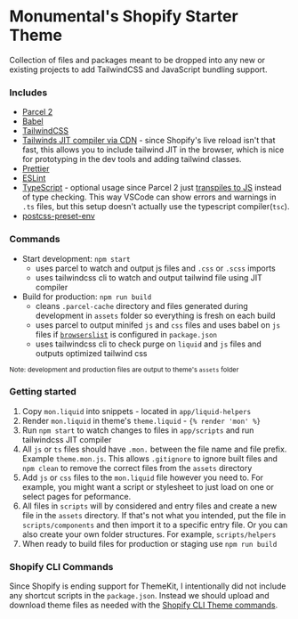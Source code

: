 
#  Monumental's Shopify Starter Theme

Collection of files and packages meant to be dropped into any new or existing projects to add TailwindCSS and JavaScript bundling support.

###  Includes

- [Parcel 2](https://v2.parceljs.org/)
- [Babel](https://babeljs.io/)
- [TailwindCSS](https://tailwindcss.com/)
- [Tailwinds JIT compiler via CDN](https://beyondco.de/blog/tailwind-jit-compiler-via-cdn) - since Shopify's live reload isn't that fast, this allows you to include tailwind JIT in the browser, which is nice for prototyping in the dev tools and adding tailwind classes.
- [Prettier](https://prettier.io/)
- [ESLint](https://eslint.org/)
- [TypeScript](https://www.typescriptlang.org/) - optional usage since Parcel 2 just [transpiles to JS](https://v2.parceljs.org/languages/typescript/) instead of type checking. This way VSCode can show errors and warnings in `.ts` files, but this setup doesn't actually use the typescript compiler(`tsc`).
- [postcss-preset-env](https://preset-env.cssdb.org/)

  

###  Commands

- Start development: `npm start`
  - uses parcel to watch and output js files and `.css` or `.scss` imports
  - uses tailwindcss cli to watch and output tailwind file using JIT compiler
- Build for production: `npm run build`
  - cleans `.parcel-cache` directory and files generated during development in `assets` folder so everything is fresh on each build
  - uses parcel to output minifed `js` and `css` files and uses babel on `js` files if [`browserslist`](https://v2.parceljs.org/getting-started/webapp/#browserslist) is configured in `package.json`
  - uses tailwindcss cli to check purge on `liquid` and `js` files and outputs optimized tailwind css

<sub> Note: development and production files are output to theme's `assets` folder<sub> 

### Getting started

1. Copy `mon.liquid` into snippets - located in `app/liquid-helpers`
2. Render `mon.liquid` in theme's `theme.liquid` - `{% render 'mon' %}`
3. Run `npm start` to watch changes to files in `app/scripts` and run tailwindcss JIT compiler
4. All `js` or `ts` files should have `.mon.` between the file name and file prefix. Example `theme.mon.js`. This allows `.gitignore` to ignore built files and `npm clean` to remove the correct files from the `assets` directory
5. Add `js` or `css` files to the `mon.liquid` file however you need to. For example, you might want a script or stylesheet to just load on one or select pages for peformance.
6. All files in `scripts` will by considered and entry files and create a new file in the `assets` directory. If that's not what you intended, put the file in `scripts/components` and then import it to a specific entry file. Or you can also create your own folder structures. For example, `scripts/helpers`
7. When ready to build files for production or staging use `npm run build`

### Shopify CLI Commands
Since Shopify is ending support for ThemeKit, I intentionally did not include any shortcut scripts in the `package.json`. Instead we should upload and download theme files as needed with the [Shopify CLI Theme commands](https://shopify.dev/themes/tools/cli).
